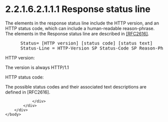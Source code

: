 <html dir="LTR" xmlns:mshelp="http://msdn.microsoft.com/mshelp" xmlns:ddue="http://ddue.schemas.microsoft.com/authoring/2003/5" xmlns:xlink="http://www.w3.org/1999/xlink" xmlns:tool="http://www.microsoft.com/tooltip">
    <head>
        <meta http-equiv="Content-Type" content="text/html; CHARSET=utf-8"></meta>
        <meta name="save" content="history"></meta>
        <title>2.2.1.6.2.1.1.1 Response status line</title>
        <xml>
            <mshelp:toctitle title="2.2.1.6.2.1.1.1 Response status line"></mshelp:toctitle>
            <mshelp:rltitle title="[MS-SSAS8]: Response status line"></mshelp:rltitle>
            <mshelp:keyword index="A" term="e628157e-abda-4aaf-9729-723389786580"></mshelp:keyword>
            <mshelp:attr name="DCSext.ContentType" value="open specification"></mshelp:attr>
            <mshelp:attr name="AssetID" value="e628157e-abda-4aaf-9729-723389786580"></mshelp:attr>
            <mshelp:attr name="TopicType" value="kbRef"></mshelp:attr>
            <mshelp:attr name="DCSext.Title" value="[MS-SSAS8]: Response status line" />
        </xml>
    </head>
    <body>
        <div id="header">
            <h1 class="heading">2.2.1.6.2.1.1.1 Response status line</h1>
        </div>
        <div id="mainSection">
            <div id="mainBody">
                <div id="allHistory" class="saveHistory"></div>
                <div id="sectionSection0" class="section" name="collapseableSection">
                    

<p>The elements in the response status line include the HTTP
version, and an HTTP status code, which can include a human-readable
reason-phrase. The elements in the Response status line are described in <a href="https://go.microsoft.com/fwlink/?LinkId=90372">[RFC2616]</a>.</p>

<dl>
<dd>
<div><pre> Status= [HTTP version] [status code] [status text]
 Status-Line = HTTP-Version SP Status-Code SP Reason-Phrase CRLF
</pre></div>
</dd></dl>

<p>HTTP version:</p>

<p>The version is always HTTP/1.1</p>

<p>HTTP status code:</p>

<p>The possible status codes and their associated text descriptions
are defined in [RFC2616].</p>


                </div>
            </div>
        </div>
    </body>
</html>